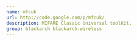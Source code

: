 ```yaml
---
name: mfcuk
url: http://code.google.com/p/mfcuk/
description: MIFARE Classic Universal toolKit.
group: blackarch blackarch-wireless
---
```

